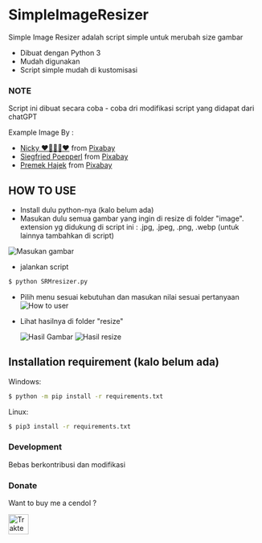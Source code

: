 # SimpleImageResizer

Simple Image Resizer adalah script simple untuk merubah size gambar

  - Dibuat dengan Python 3
  - Mudah digunakan
  - Script simple mudah di kustomisasi
  
### NOTE

Script ini dibuat secara coba - coba dri modifikasi script yang didapat dari chatGPT

Example Image By :
- <a href="https://pixabay.com/users/nickype-10327513/?utm_source=link-attribution&utm_medium=referral&utm_campaign=image&utm_content=8050977">Nicky ❤️🌿🐞🌿❤️</a> from <a href="https://pixabay.com//?utm_source=link-attribution&utm_medium=referral&utm_campaign=image&utm_content=8050977">Pixabay</a>
- <a href="https://pixabay.com/users/gruendercoach-13177285/?utm_source=link-attribution&utm_medium=referral&utm_campaign=image&utm_content=8051327">Siegfried Poepperl</a> from <a href="https://pixabay.com//?utm_source=link-attribution&utm_medium=referral&utm_campaign=image&utm_content=8051327">Pixabay</a>
- <a href="https://pixabay.com/users/hapr80-25332161/?utm_source=link-attribution&utm_medium=referral&utm_campaign=image&utm_content=8051292">Premek Hajek</a> from <a href="https://pixabay.com//?utm_source=link-attribution&utm_medium=referral&utm_campaign=image&utm_content=8051292">Pixabay</a>

## HOW TO USE

- Install dulu python-nya (kalo belum ada)
- Masukan dulu semua gambar yang ingin di resize di folder "image". extension yg didukung di script ini : .jpg, .jpeg, .png, .webp (untuk lainnya tambahkan di script)

![Masukan gambar](https://github.com/Seftirobim/SimpleImageResizer/assets/16395774/f90bf54a-0312-41d7-8d66-cdb5bf06ad43)
- jalankan script 
```sh
$ python SRMresizer.py
```

- Pilih menu sesuai kebutuhan dan masukan nilai sesuai pertanyaan
![How to user](https://github.com/Seftirobim/SimpleImageResizer/assets/16395774/72ebd2f4-797e-47eb-848f-21b1d6713218)
- Lihat hasilnya di folder "resize"

  ![Hasil Gambar](https://github.com/Seftirobim/SimpleImageResizer/assets/16395774/9a03d3a8-4728-437a-b61e-925ef9a989fc)
  ![Hasil resize](https://github.com/Seftirobim/SimpleImageResizer/assets/16395774/f2c9f3a1-786c-4589-9169-7f52b2e5a3c2)



## Installation requirement (kalo belum ada) 

Windows:
```sh
$ python -m pip install -r requirements.txt
```

Linux:
```sh
$ pip3 install -r requirements.txt
```


### Development

Bebas berkontribusi dan modifikasi

### Donate

Want to buy me a cendol ?

<a href="https://trakteer.id/seftirobi.m/tip" target="_blank"><img id="wse-buttons-preview" src="https://cdn.trakteer.id/images/embed/trbtn-black-4.png" height="40" style="border:0px;height:40px;" alt="Trakteer Saya"></a>
